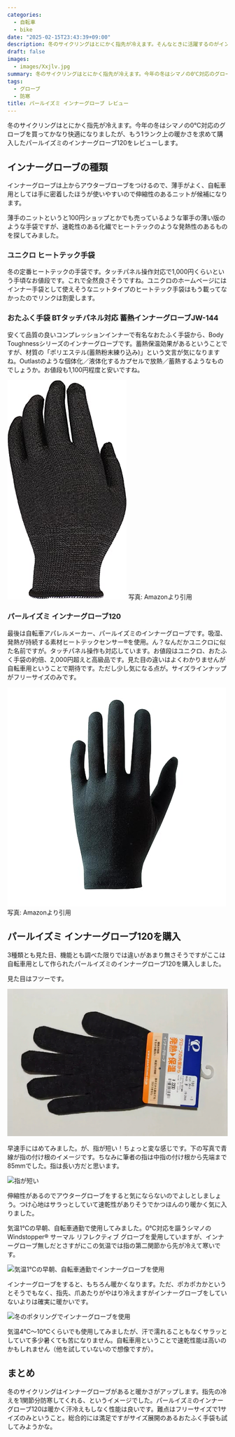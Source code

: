 ```yaml
---
categories:
  - 自転車
  - bike
date: "2025-02-15T23:43:39+09:00"
description: 冬のサイクリングはとにかく指先が冷えます。そんなときに活躍するのがインナーグローブ。暖かく汗をかいてもドライで快適なパールイズミのインナーグローブ120をレビューします。
draft: false
images:
  - images/Xxjlv.jpg
summary: 冬のサイクリングはとにかく指先が冷えます。今年の冬はシマノの0℃対応のグローブを買ってかなり快適になりましたが、もう1ランク上の暖かさを求めて購入したパールイズミのインナーグローブ120をレビューします。
tags:
  - グローブ
  - 防寒
title: パールイズミ インナーグローブ レビュー
---
```


冬のサイクリングはとにかく指先が冷えます。今年の冬はシマノの0℃対応のグローブを買ってかなり快適になりましたが、もう1ランク上の暖かさを求めて購入したパールイズミのインナーグローブ120をレビューします。

## インナーグローブの種類

インナーグローブは上からアウターブローブをつけるので、薄手がよく、自転車用としては手に密着したほうが使いやすいので伸縮性のあるニットが候補になります。

薄手のニットというと100円ショップとかでも売っているような軍手の薄い版のような手袋ですが、速乾性のある化繊でヒートテックのような発熱性のあるものを探してみました。

### ユニクロ ヒートテック手袋

冬の定番ヒートテックの手袋です。タッチパネル操作対応で1,000円くらいという手頃なお値段です。これで全然良さそうですね。ユニクロのホームページにはインナー手袋として使えそうなニットタイプのヒートテック手袋はもう載ってなかったのでリンクは割愛します。

### おたふく手袋 BTタッチパネル対応 蓄熱インナーグローブJW-144

安くて品質の良いコンプレッションインナーで有名なおたふく手袋から、Body
Toughnessシリーズのインナーグローブです。蓄熱保温効果があるということですが、材質の「ポリエステル(蓄熱粉末練り込み)」という文言が気になりますね。Outlastのような個体化／液体化するカプセルで放熱／蓄熱するようなものでしょうか。お値段も1,100円程度と安いですね。

![amazon おたふく手袋 BTタッチパネル対応 蓄熱インナーグローブJW-144](./images/51H216aHRoL._SL500_.jpg)
写真: Amazonより引用

### パールイズミ インナーグローブ120

最後は自転車アパレルメーカー、パールイズミのインナーグローブです。吸湿、発熱が持続する素材ヒートテックセンサー®を使用。ん？なんだかユニクロに似た名前ですが。タッチパネル操作も対応しています。お値段はユニクロ、おたふく手袋の約倍、2,000円超えと高級品です。見た目の違いはよくわかりませんが自転車用ということで期待です。ただし少し気になる点が。サイズラインナップがフリーサイズのみです。

![パールイズミ インナーグローブ120](./images/41iHg0thm8L._SL500_.jpg)
写真: Amazonより引用

## パールイズミ インナーグローブ120を購入

3種類とも見た目、機能とも調べた限りでは違いがあまり無さそうですがここは自転車用として作られたパールイズミのインナーグローブ120を購入しました。

見た目はフツーです。

![パールイズミ インナーグローブ120が届いた](./images/yx2q0.jpg)

早速手にはめてみました。が、指が短い！ちょっと変な感じです。下の写真で青線が指の付け根のイメージです。ちなみに筆者の指は中指の付け根から先端まで85mmでした。指は長い方だと思います。

![指が短い](./images/_jEVR.jpg)

伸縮性があるのでアウターグローブをすると気にならないのでよしとしましょう。つけ心地はサラっとしていて速乾性がありそうでかつほんのり暖かく気に入りました。

気温1℃の早朝、自転車通勤で使用してみました。0℃対応を謳うシマノのWindstopper®
サーマル リフレクティブ
グローブを愛用していますが、インナーグローブ無しだとさすがにこの気温では指の第二関節から先が冷えて寒いです。

![気温1℃の早朝、自転車通勤でインナーグローブを使用](./images/nO1kq.jpg)

インナーグローブをすると、もちろん暖かくなります。ただ、ポカポカかというとそうでもなく、指先、爪あたりがやはり冷えますがインナーグローブをしていないよりは確実に暖かいです。

![冬のポタリングでインナーグローブを使用](./images/ZvAWr.jpg)

気温4℃〜10℃くらいでも使用してみましたが、汗で濡れることもなくサラッとしていて多少暑くても苦になりません。自転車用ということで速乾性能は高いのかもしれません（他を試していないので想像ですが）。

## まとめ

冬のサイクリングはインナーグローブがあると暖かさがアップします。指先の冷えを1関節分防寒してくれる、というイメージでした。パールイズミのインナーグローブ120は暖かく汗冷えもしなく性能は良いです。難点はフリーサイズで1サイズのみということ。総合的には満足ですがサイズ展開のあるおたふく手袋も試してみようかな。
